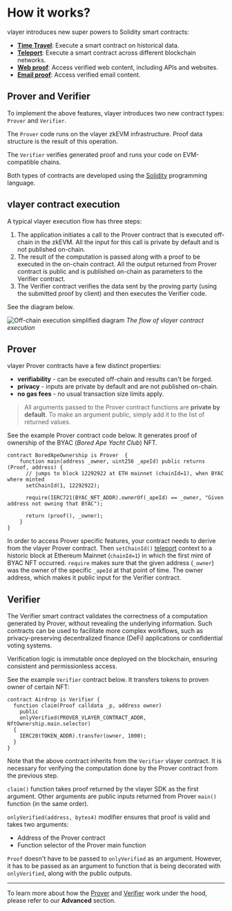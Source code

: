 # How it works?

vlayer introduces new super powers to Solidity smart contracts:
- **[Time Travel](/features/time-travel.html)**: Execute a smart contract on historical data.
- **[Teleport](/features/teleport.html)**: Execute a smart contract across different blockchain networks.
- **[Web proof](/features/web.html)**: Access verified web content, including APIs and websites.
- **[Email proof](/features/email.html)**: Access verified email content.

## Prover and Verifier

To implement the above features, vlayer introduces two new contract types: `Prover` and `Verifier`. 

The `Prover` code runs on the vlayer zkEVM infrastructure. Proof data structure is the result of this operation.

The `Verifier` verifies generated proof and runs your code on EVM-compatible chains.

Both types of contracts are developed using the [Solidity](https://soliditylang.org) programming language.


## vlayer contract execution
A typical vlayer execution flow has three steps:
1. The application initiates a call to the Prover contract that is executed off-chain in the zkEVM. All the input for this call is private by default and is not published on-chain.
1. The result of the computation is passed along with a proof to be executed in the on-chain contract. All the output returned from Prover contract is public and is published on-chain as parameters to the Verifier contract.
1. The Verifier contract verifies the data sent by the proving party (using the submitted proof by client) and then executes the Verifier code.

See the diagram below.

![Off-chain execution simplified diagram](/images/offchain-execution.png)
*The flow of vlayer contract execution*


## Prover
vlayer Prover contracts have a few distinct properties:
* **verifiability** - can be executed off-chain and results can't be forged.
* **privacy** - inputs are private by default and are not published on-chain.
* **no gas fees** - no usual transaction size limits apply.

> All arguments passed to the Prover contract functions are **private by default**. To make an argument public, 
 simply add it to the list of returned values.

See the example Prover contract code below. It generates proof of ownership of the BYAC (*Bored Ape Yacht Club*) NFT.

```solidity
contract BoredApeOwnership is Prover  {
    function main(address _owner, uint256 _apeId) public returns (Proof, address) {  
      // jumps to block 12292922 at ETH mainnet (chainId=1), when BYAC where minted
      setChainId(1, 12292922); 

      require(IERC721(BYAC_NFT_ADDR).ownerOf(_apeId) == _owner, "Given address not owning that BYAC");

      return (proof(), _owner); 
    }
}
```

In order to access Prover specific features, your contract needs to derive from the vlayer Prover contract. Then `setChainId()` [teleport](/features/teleport.html) context to a historic block at Ethereum Mainnet (`chainId=1`) in which the first mint of BYAC NFT occurred. `require` makes sure that the given address (`_owner`) was the owner of the specific `_apeId` at that point of time. The owner address, which makes it public input for the Verifier contract.

## Verifier 
The Verifier smart contract validates the correctness of a computation generated by Prover, without revealing the underlying information. Such contracts can be used to facilitate more complex workflows, such as privacy-preserving decentralized finance (DeFi) applications or confidential voting systems.

Verification logic is immutable once deployed on the blockchain, ensuring consistent and permissionless access.

See the example `Verifier` contract below. It transfers tokens to proven owner of certain NFT:


```solidity
contract Airdrop is Verifier {
  function claim(Proof calldata _p, address owner) 
    public 
    onlyVerified(PROVER_VLAYER_CONTRACT_ADDR, NftOwnership.main.selector) 
  {
    IERC20(TOKEN_ADDR).transfer(owner, 1000);
  }
}
```
Note that the above contract inherits from the `Verifier` vlayer contract. 
It is necessary for verifying the computation done by the Prover contract from the previous step. 

`claim()` function takes proof returned by the vlayer SDK as the first argument. Other arguments are public inputs returned from Prover `main()` function (in the same order). 

`onlyVerified(address, bytes4)` modifier ensures that proof is valid and takes two arguments:
- Address of the Prover contract 
- Function selector of the Prover main function

`Proof` doesn't have to be passed to `onlyVerified` as an argument. However, it has to be passed as an argument to function that is being decorated with `onlyVerified`, along with the public outputs.

--- 

To learn more about how the [Prover](/advanced/prover.html) and [Verifier](/advanced/verifier.html) work under the hood, please refer to our **Advanced** section. 

